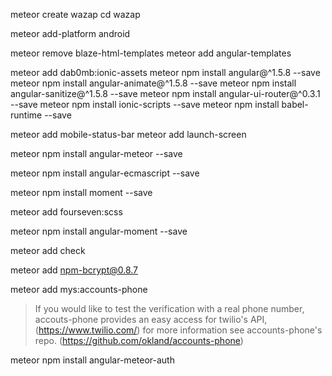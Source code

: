 
meteor create wazap
cd wazap

meteor add-platform android

meteor remove blaze-html-templates
meteor add angular-templates

meteor add dab0mb:ionic-assets
meteor npm install angular@^1.5.8 --save
meteor npm install angular-animate@^1.5.8 --save
meteor npm install angular-sanitize@^1.5.8 --save
meteor npm install angular-ui-router@^0.3.1 --save
meteor npm install ionic-scripts --save
meteor npm install babel-runtime --save

meteor add mobile-status-bar
meteor add launch-screen


meteor npm install angular-meteor --save

meteor npm install angular-ecmascript --save

meteor npm install moment --save

meteor add fourseven:scss

meteor npm install angular-moment --save

meteor add check

meteor add npm-bcrypt@0.8.7

meteor add mys:accounts-phone
>If you would like to test the verification with a real phone number, 
>accouts-phone provides an easy access for twilio's API, (https://www.twilio.com/)
>for more information see accounts-phone's repo. (https://github.com/okland/accounts-phone)

meteor npm install angular-meteor-auth